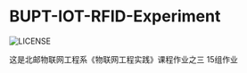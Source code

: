 # BUPT-IOT-RFID-Experiment
![LICENSE](https://img.shields.io/badge/license-Anti%20996-blue.svg?style=flat-square)

这是北邮物联网工程系《物联网工程实践》课程作业之三 15组作业

